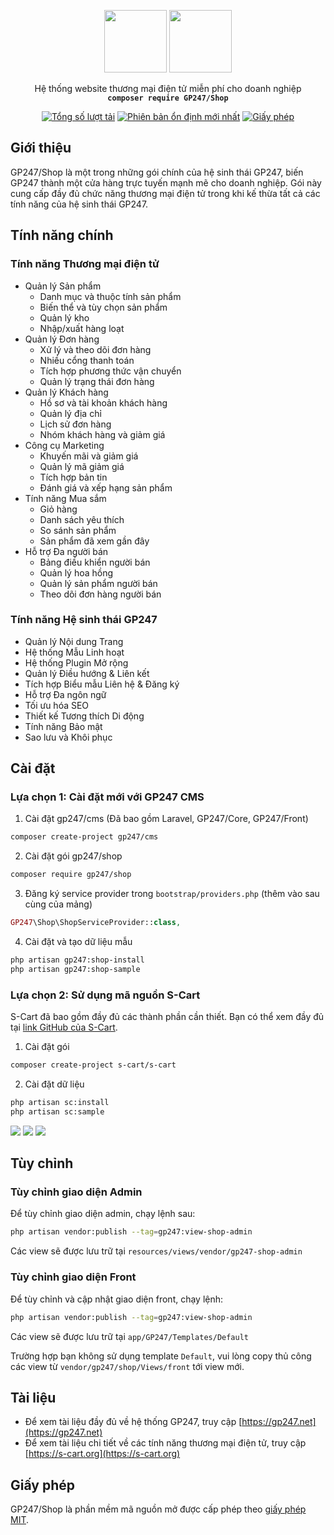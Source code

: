 <p align="center">
    <a href="https://gp247.net"><img src="https://static.gp247.net/logo/logo.png" height="100"></a>
    <a href="https://s-cart.org"><img src="https://s-cart.org/logo.png" height="100"><a/>
</p>
<p align="center">Hệ thống website thương mại điện tử miễn phí cho doanh nghiệp<br>
    <code><b>composer require GP247/Shop</b></code></p>

<p align="center">
<a href="https://packagist.org/packages/GP247/Shop"><img src="https://poser.pugx.org/GP247/Shop/d/total.svg" alt="Tổng số lượt tải"></a>
<a href="https://packagist.org/packages/GP247/Shop"><img src="https://poser.pugx.org/GP247/Shop/v/stable.svg" alt="Phiên bản ổn định mới nhất"></a>
<a href="https://packagist.org/packages/GP247/Shop"><img src="https://poser.pugx.org/GP247/Shop/license.svg" alt="Giấy phép"></a>
</p>


## Giới thiệu

GP247/Shop là một trong những gói chính của hệ sinh thái GP247, biến GP247 thành một cửa hàng trực tuyến mạnh mẽ cho doanh nghiệp. Gói này cung cấp đầy đủ chức năng thương mại điện tử trong khi kế thừa tất cả các tính năng của hệ sinh thái GP247.

## Tính năng chính

### Tính năng Thương mại điện tử
- Quản lý Sản phẩm
  - Danh mục và thuộc tính sản phẩm
  - Biến thể và tùy chọn sản phẩm
  - Quản lý kho
  - Nhập/xuất hàng loạt
- Quản lý Đơn hàng
  - Xử lý và theo dõi đơn hàng
  - Nhiều cổng thanh toán
  - Tích hợp phương thức vận chuyển
  - Quản lý trạng thái đơn hàng
- Quản lý Khách hàng
  - Hồ sơ và tài khoản khách hàng
  - Quản lý địa chỉ
  - Lịch sử đơn hàng
  - Nhóm khách hàng và giảm giá
- Công cụ Marketing
  - Khuyến mãi và giảm giá
  - Quản lý mã giảm giá
  - Tích hợp bản tin
  - Đánh giá và xếp hạng sản phẩm
- Tính năng Mua sắm
  - Giỏ hàng
  - Danh sách yêu thích
  - So sánh sản phẩm
  - Sản phẩm đã xem gần đây
- Hỗ trợ Đa người bán
  - Bảng điều khiển người bán
  - Quản lý hoa hồng
  - Quản lý sản phẩm người bán
  - Theo dõi đơn hàng người bán

### Tính năng Hệ sinh thái GP247
- Quản lý Nội dung Trang
- Hệ thống Mẫu Linh hoạt
- Hệ thống Plugin Mở rộng
- Quản lý Điều hướng & Liên kết
- Tích hợp Biểu mẫu Liên hệ & Đăng ký
- Hỗ trợ Đa ngôn ngữ
- Tối ưu hóa SEO
- Thiết kế Tương thích Di động
- Tính năng Bảo mật
- Sao lưu và Khôi phục

## Cài đặt

### Lựa chọn 1: Cài đặt mới với GP247 CMS
1. Cài đặt gp247/cms (Đã bao gồm Laravel, GP247/Core, GP247/Front)
```bash
composer create-project gp247/cms
```

2. Cài đặt gói gp247/shop
```bash
composer require gp247/shop
```

3. Đăng ký service provider trong `bootstrap/providers.php` (thêm vào sau cùng của mảng)
```php
GP247\Shop\ShopServiceProvider::class,
```

4. Cài đặt và tạo dữ liệu mẫu
```bash
php artisan gp247:shop-install
php artisan gp247:shop-sample
```

### Lựa chọn 2: Sử dụng mã nguồn S-Cart
S-Cart đã bao gồm đầy đủ các thành phần cần thiết. Bạn có thể xem đầy đủ tại [link GitHub của S-Cart](https://github.com/s-cart/s-cart).

1. Cài đặt gói
```bash
composer create-project s-cart/s-cart
```

2. Cài đặt dữ liệu
```bash
php artisan sc:install
php artisan sc:sample
```

<img src="https://static.s-cart.org/guide/info/s-cart-content.jpg">
<img src="https://static.s-cart.org/guide/use/common/shop.jpg">
<img src="https://static.s-cart.org/guide/use/common/dashboard.jpg">

## Tùy chỉnh

### Tùy chỉnh giao diện Admin
Để tùy chỉnh giao diện admin, chạy lệnh sau:
```bash
php artisan vendor:publish --tag=gp247:view-shop-admin
```
Các view sẽ được lưu trữ tại `resources/views/vendor/gp247-shop-admin`

### Tùy chỉnh giao diện Front
Để tùy chỉnh và cập nhật giao diện front, chạy lệnh:
```bash
php artisan vendor:publish --tag=gp247:view-shop-admin
```
Các view sẽ được lưu trữ tại `app/GP247/Templates/Default`

Trường hợp bạn không sử dụng template `Default`, vui lòng copy thủ công các view từ `vendor/gp247/shop/Views/front` tới view mới.

## Tài liệu
- Để xem tài liệu đầy đủ về hệ thống GP247, truy cập [https://gp247.net](https://gp247.net)
- Để xem tài liệu chi tiết về các tính năng thương mại điện tử, truy cập [https://s-cart.org](https://s-cart.org)

## Giấy phép
GP247/Shop là phần mềm mã nguồn mở được cấp phép theo [giấy phép MIT](https://opensource.org/licenses/MIT). 